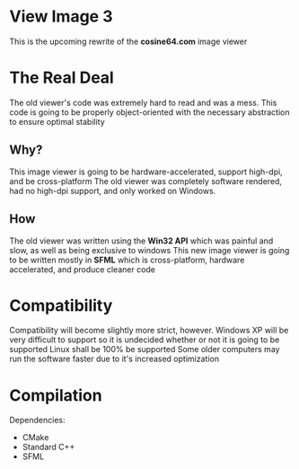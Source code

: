 # View Image 3
This is the upcoming rewrite of the **cosine64.com** image viewer

# The Real Deal

The old viewer's code was extremely hard to read and was a mess. This code is going to be properly object-oriented with the necessary abstraction to ensure optimal stability

## Why?

This image viewer is going to be hardware-accelerated, support high-dpi, and be cross-platform
The old viewer was completely software rendered, had no high-dpi support, and only worked on Windows.

## How

The old viewer was written using the **Win32 API** which was painful and slow, as well as being exclusive to windows
This new image viewer is going to be written mostly in **SFML** which is cross-platform, hardware accelerated, and produce cleaner code

# Compatibility

Compatibility will become slightly more strict, however.
Windows XP will be very difficult to support so it is undecided whether or not it is going to be supported
Linux shall be 100% be supported
Some older computers may run the software faster due to it's increased optimization

# Compilation

Dependencies:
- CMake
- Standard C++
- SFML